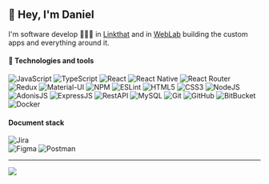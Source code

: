 ## 👋 Hey, I'm **Daniel**

I'm software develop 👨🏻‍💻 in [Linkthat](https://www.linkthat.eu/en/home-en/) and in [WebLab](https://www.weblab.ltd) building the custom apps and everything around it.



#### 🚀 Technologies and tools
![JavaScript](https://img.shields.io/badge/javascript-%23323330.svg?style=flat-square&logo=javascript&logoColor=%23F7DF1E)
![TypeScript](https://img.shields.io/badge/typescript-%23007ACC.svg?style=flat-square&logo=typescript&logoColor=white)
![React](https://img.shields.io/badge/react-%2320232a.svg?style=flat-square&logo=react&logoColor=%2361DAFB) 
![React Native](https://img.shields.io/badge/react_native-%2320232a.svg?style=flat-square&logo=react&logoColor=%2361DAFB) 
![React Router](https://img.shields.io/badge/React_Router-CA4245?style=flat-square&logo=react-router&logoColor=white) 
![Redux](https://img.shields.io/badge/redux-%23593d88.svg?style=flat-square&logo=redux&logoColor=white)
![Material-UI](https://img.shields.io/badge/materialui-%23007FFF.svg?style=flat-square&logo=redux&logoColor=white)
![NPM](https://img.shields.io/badge/NPM-%23000000.svg?style=flat-square&logo=npm&logoColor=white)
![ESLint](https://img.shields.io/badge/ESLint-4B3263?style=flat-square&logo=eslint&logoColor=white)
![HTML5](https://img.shields.io/badge/-HTML5-E34F26?style=flat-square&logo=html5&logoColor=white)
![CSS3](https://img.shields.io/badge/-CSS3-1572B6?style=flat-square&logo=css3)
![NodeJS](https://img.shields.io/badge/node.js-6DA55F?style=flat-square&logo=node.js&logoColor=white)
![AdonisJS](https://img.shields.io/badge/adonisjs-5468ff?style=flat-square&logo=node.js&logoColor=white)
![ExpressJS](https://img.shields.io/badge/expressjs-000000?style=flat-square&logo=node.js&logoColor=white)
![RestAPI](https://img.shields.io/badge/restapi-6d81b3?style=flat-square&logo=node.js&logoColor=white)
![MySQL](https://img.shields.io/badge/mysql-%233E6E93.svg?style=flat-square&logo=mysql&logoColor=white) 
![Git](https://img.shields.io/badge/-Git-black?style=flat-square&logo=git)
![GitHub](https://img.shields.io/badge/-GitHub-181717?style=flat-square&logo=github)
![BitBucket](https://img.shields.io/badge/-BitBucket-darkblue?style=flat-square&logo=bitbucket)
![Docker](https://img.shields.io/badge/-Docker-black?style=flat-square&logo=docker)

#### Document stack
![Jira](https://img.shields.io/badge/jira-%230A0FFF.svg?style=flat-square&logo=jira&logoColor=white) 	
![Figma](https://img.shields.io/badge/figma-%23F24E1E.svg?style=flat-square&logo=figma&logoColor=white) 
![Postman](https://img.shields.io/badge/Postman-FF6C37?style=flat-square&logo=postman&logoColor=white)


<!--
![](https://github-profile-trophy.vercel.app/?username=danielhorvath87&theme=nord&no-frame=false&no-bg=true&margin-w=4)

[![Top Langs](https://github-readme-stats.vercel.app/api/top-langs/?username=danielhorvath87&layout=compact)](https://github.com/anuraghazra/github-readme-stats)

<picture>
<source 
  srcset="https://github-readme-stats.vercel.app/api?username=danielhorvath87&show_icons=true&theme=dark"
  media="(prefers-color-scheme: dark)"
/>
<source
  srcset="https://github-readme-stats.vercel.app/api?username=danielhorvath87&show_icons=true"
  media="(prefers-color-scheme: light), (prefers-color-scheme: no-preference)"
/>
<img src="https://github-readme-stats.vercel.app/api?username=danielhorvath87&show_icons=true" />
</picture>
-->

<!--
#### Repository stats
<div>
  <img height="135px" src="https://github-readme-stats.vercel.app/api?username=danielhorvath87&theme=nord&show_icons=true&hide_title=true&hide_border=true&hide_rank=true&include_all_commits=true&count_private=true&line_height=21">
  <img height="135px" src="https://github-readme-stats.vercel.app/api/top-langs/?username=danielhorvath87&theme=nord&&hide_title=true&hide_border=true&layout=compact&langs_count=8">
</div>
-->
---
[![](https://visitcount.itsvg.in/api?id=danielhorvath87&label=Profile%20Views&color=0&icon=5&pretty=true)](https://visitcount.itsvg.in)

<!--
**danielhorvath87/danielhorvath87** is a ✨ _special_ ✨ repository because its `README.md` (this file) appears on your GitHub profile.

Here are some ideas to get you started:

- 🔭 I’m currently working on ...
- 🌱 I’m currently learning ...
- 👯 I’m looking to collaborate on ...
- 🤔 I’m looking for help with ...
- 💬 Ask me about ...
- 📫 How to reach me: ...
- 😄 Pronouns: ...
- ⚡ Fun fact: ...
-->

